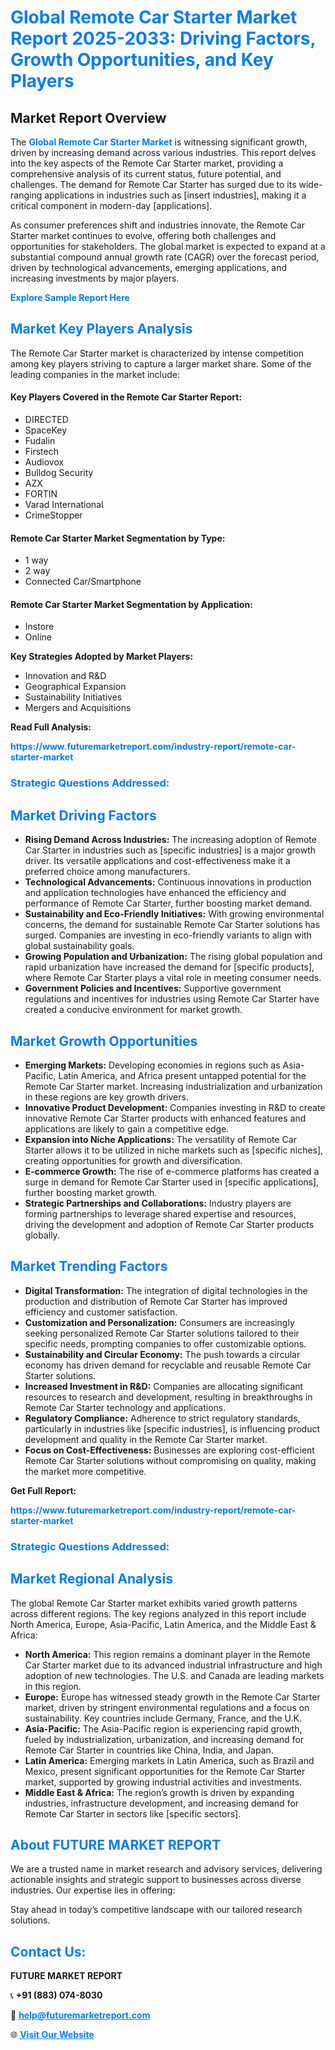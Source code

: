 <h1 style="color: #007BFF;">Global Remote Car Starter Market Report 2025-2033: Driving Factors, Growth Opportunities, and Key Players</h1>

<section id="overview">
<h2>Market Report Overview</h2>
<p>The <a href="https://www.futuremarketreport.com/industry-report/remote-car-starter-market" style="color: #007BFF; text-decoration: none;"><strong>Global Remote Car Starter Market</strong></a> is witnessing significant growth, driven by increasing demand across various industries. This report delves into the key aspects of the Remote Car Starter market, providing a comprehensive analysis of its current status, future potential, and challenges. The demand for Remote Car Starter has surged due to its wide-ranging applications in industries such as [insert industries], making it a critical component in modern-day [applications].</p>
<p>As consumer preferences shift and industries innovate, the Remote Car Starter market continues to evolve, offering both challenges and opportunities for stakeholders. The global market is expected to expand at a substantial compound annual growth rate (CAGR) over the forecast period, driven by technological advancements, emerging applications, and increasing investments by major players.</p>
</section>

<section id="overview">
<p><a href="https://www.futuremarketreport.com/request-sample/reportId=27591" style="color: #007BFF; text-decoration: none;"><strong>Explore Sample Report Here</strong></a></p>
</section>

<section id="key-players">
<h2 style="color: #007BFF;">Market Key Players Analysis</h2>
<p>The Remote Car Starter market is characterized by intense competition among key players striving to capture a larger market share. Some of the leading companies in the market include:</p>
<h4>Key Players Covered in the Remote Car Starter Report:</h4>
<ul><li>DIRECTED</li><li>SpaceKey</li><li>Fudalin</li><li>Firstech</li><li>Audiovox</li><li>Bulldog Security</li><li>AZX</li><li>FORTIN</li><li>Varad International</li><li>CrimeStopper</li></ul>
<h4>Remote Car Starter Market Segmentation by Type:</h4>
<ul><li>1 way</li><li>2 way</li><li>Connected Car/Smartphone</li></ul>

<h4>Remote Car Starter Market Segmentation by Application:</h4>
<ul><li>Instore</li><li>Online</li></ul>
<p><strong>Key Strategies Adopted by Market Players:</strong></p>
<ul>
<li>Innovation and R&D</li>
<li>Geographical Expansion</li>
<li>Sustainability Initiatives</li>
<li>Mergers and Acquisitions</li>
</ul>
</section>

<section>
<p><strong>Read Full Analysis: </strong></p><a href="https://www.futuremarketreport.com/industry-report/remote-car-starter-market" style="color: #007BFF; text-decoration: none;"><strong>https://www.futuremarketreport.com/industry-report/remote-car-starter-market</strong></a>
<h3 style="color: #007BFF;">Strategic Questions Addressed:</h3>
</section>

<section id="driving-factors">
<h2 style="color: #007BFF;">Market Driving Factors</h2>
<ul>
<li><strong>Rising Demand Across Industries:</strong> The increasing adoption of Remote Car Starter in industries such as [specific industries] is a major growth driver. Its versatile applications and cost-effectiveness make it a preferred choice among manufacturers.</li>
<li><strong>Technological Advancements:</strong> Continuous innovations in production and application technologies have enhanced the efficiency and performance of Remote Car Starter, further boosting market demand.</li>
<li><strong>Sustainability and Eco-Friendly Initiatives:</strong> With growing environmental concerns, the demand for sustainable Remote Car Starter solutions has surged. Companies are investing in eco-friendly variants to align with global sustainability goals.</li>
<li><strong>Growing Population and Urbanization:</strong> The rising global population and rapid urbanization have increased the demand for [specific products], where Remote Car Starter plays a vital role in meeting consumer needs.</li>
<li><strong>Government Policies and Incentives:</strong> Supportive government regulations and incentives for industries using Remote Car Starter have created a conducive environment for market growth.</li>
</ul>
</section>

<section id="growth-opportunities">
<h2 style="color: #007BFF;">Market Growth Opportunities</h2>
<ul>
<li><strong>Emerging Markets:</strong> Developing economies in regions such as Asia-Pacific, Latin America, and Africa present untapped potential for the Remote Car Starter market. Increasing industrialization and urbanization in these regions are key growth drivers.</li>
<li><strong>Innovative Product Development:</strong> Companies investing in R&D to create innovative Remote Car Starter products with enhanced features and applications are likely to gain a competitive edge.</li>
<li><strong>Expansion into Niche Applications:</strong> The versatility of Remote Car Starter allows it to be utilized in niche markets such as [specific niches], creating opportunities for growth and diversification.</li>
<li><strong>E-commerce Growth:</strong> The rise of e-commerce platforms has created a surge in demand for Remote Car Starter used in [specific applications], further boosting market growth.</li>
<li><strong>Strategic Partnerships and Collaborations:</strong> Industry players are forming partnerships to leverage shared expertise and resources, driving the development and adoption of Remote Car Starter products globally.</li>
</ul>
</section>

<section id="trending-factors">
<h2 style="color: #007BFF;">Market Trending Factors</h2>
<ul>
<li><strong>Digital Transformation:</strong> The integration of digital technologies in the production and distribution of Remote Car Starter has improved efficiency and customer satisfaction.</li>
<li><strong>Customization and Personalization:</strong> Consumers are increasingly seeking personalized Remote Car Starter solutions tailored to their specific needs, prompting companies to offer customizable options.</li>
<li><strong>Sustainability and Circular Economy:</strong> The push towards a circular economy has driven demand for recyclable and reusable Remote Car Starter solutions.</li>
<li><strong>Increased Investment in R&D:</strong> Companies are allocating significant resources to research and development, resulting in breakthroughs in Remote Car Starter technology and applications.</li>
<li><strong>Regulatory Compliance:</strong> Adherence to strict regulatory standards, particularly in industries like [specific industries], is influencing product development and quality in the Remote Car Starter market.</li>
<li><strong>Focus on Cost-Effectiveness:</strong> Businesses are exploring cost-efficient Remote Car Starter solutions without compromising on quality, making the market more competitive.</li>
</ul>
</section>

<section>
<p><strong>Get Full Report: </strong></p><a href="https://www.futuremarketreport.com/industry-report/remote-car-starter-market" style="color: #007BFF; text-decoration: none;"><strong>https://www.futuremarketreport.com/industry-report/remote-car-starter-market</strong></a>
<h3 style="color: #007BFF;">Strategic Questions Addressed:</h3>
</section>


<section id="regional-analysis">
<h2 style="color: #007BFF;">Market Regional Analysis</h2>
<p>The global Remote Car Starter market exhibits varied growth patterns across different regions. The key regions analyzed in this report include North America, Europe, Asia-Pacific, Latin America, and the Middle East & Africa:</p>
<ul>
<li><strong>North America:</strong> This region remains a dominant player in the Remote Car Starter market due to its advanced industrial infrastructure and high adoption of new technologies. The U.S. and Canada are leading markets in this region.</li>
<li><strong>Europe:</strong> Europe has witnessed steady growth in the Remote Car Starter market, driven by stringent environmental regulations and a focus on sustainability. Key countries include Germany, France, and the U.K.</li>
<li><strong>Asia-Pacific:</strong> The Asia-Pacific region is experiencing rapid growth, fueled by industrialization, urbanization, and increasing demand for Remote Car Starter in countries like China, India, and Japan.</li>
<li><strong>Latin America:</strong> Emerging markets in Latin America, such as Brazil and Mexico, present significant opportunities for the Remote Car Starter market, supported by growing industrial activities and investments.</li>
<li><strong>Middle East & Africa:</strong> The region’s growth is driven by expanding industries, infrastructure development, and increasing demand for Remote Car Starter in sectors like [specific sectors].</li>
</ul>
</section>

<footer>
<h2 style="color: #007BFF;">About FUTURE MARKET REPORT</h2>
<p>We are a trusted name in market research and advisory services, delivering actionable insights and strategic support to businesses across diverse industries. Our expertise lies in offering:</p>

<p>Stay ahead in today’s competitive landscape with our tailored research solutions.</p>

<h2 style="color: #007BFF;">Contact Us:</h2>
<p><strong>FUTURE MARKET REPORT</strong></p>
<p>📞 <strong>+91 (883) 074-8030</strong></p>
<p>📧 <strong><a href="mailto:help@futuremarketreport.com" style="color: #007BFF;">help@futuremarketreport.com</a></strong></p>
<p>🌐 <strong><a href="https://www.futuremarketreport.com/" style="color: #007BFF;">Visit Our Website</a></strong></p>
</footer>